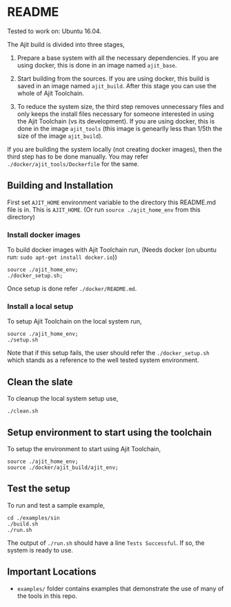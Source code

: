 README
=============
Tested to work on: Ubuntu 16.04.


The Ajit build is divided into three stages,

1. Prepare a base system with all the necessary
   dependencies. If you are using docker,
   this is done in an image named `ajit_base`.

2. Start building from the sources.
   If you are using docker, this build is saved
   in an image named `ajit_build`.
   After this stage you can use the whole of Ajit Toolchain.

3. To reduce the system size, the third step 
   removes unnecessary files and only keeps the
   install files necessary for someone interested
   in using the Ajit Toolchain (vs its development).
   If you are using docker, this is done in the image
   `ajit_tools` (this image is genearlly less than
   1/5th the size of the image `ajit_build`).

If you are building the system locally (not creating docker images),
then the third step has to be done manually.
You may refer `./docker/ajit_tools/Dockerfile` for the same.


## Building and Installation

First set `AJIT_HOME` environment variable to the
directory this README.md file is in. This is `AJIT_HOME`.
(Or run `source ./ajit_home_env` from this directory)


### Install docker images

To build docker images with Ajit Toolchain run,
(Needs docker (on ubuntu run: `sudo apt-get install docker.io`))

    source ./ajit_home_env; 
    ./docker_setup.sh;

Once setup is done refer `./docker/README.md`.


### Install a local setup

To setup Ajit Toolchain on the local system run,

    source ./ajit_home_env; 
    ./setup.sh

Note that if this setup fails, the user should
refer the `./docker_setup.sh` which stands as a
reference to the well tested system environment.


## Clean the slate

To cleanup the local system setup use,

    ./clean.sh


## Setup environment to start using the toolchain

To setup the environment to start using Ajit Toolchain,

    source ./ajit_home_env;
    source ./docker/ajit_build/ajit_env;


## Test the setup

To run and test a sample example,

    cd ./examples/sin
    ./build.sh
    ./run.sh

The output of `./run.sh` should have a line `Tests Successful`.
If so, the system is ready to use.


## Important Locations

* `examples/` folder contains examples that demonstrate the
  use of many of the tools in this repo.



